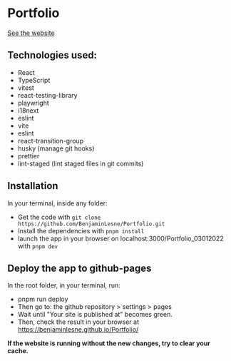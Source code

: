 # Portfolio

[See the website](https://benjaminlesne.github.io/Portfolio/)

## Technologies used:

- React
- TypeScript
- vitest
- react-testing-library
- playwright
- i18next
- eslint
- vite
- eslint
- react-transition-group
- husky (manage git hooks)
- prettier
- lint-staged (lint staged files in git commits)

## Installation

In your terminal, inside any folder:

- Get the code with `git clone https://github.com/BenjaminLesne/Portfolio.git`
- Install the dependencies with `pnpm install`
- launch the app in your browser on localhost:3000/Portfolio_03012022 with `pnpm dev`

## Deploy the app to github-pages

In the root folder, in your terminal, run:

- pnpm run deploy
- Then go to: the github repository > settings > pages
- Wait until "Your site is published at" becomes green.
- Then, check the result in your browser at https://benjaminlesne.github.io/Portfolio/

**If the website is running without the new changes, try to clear your cache.**
